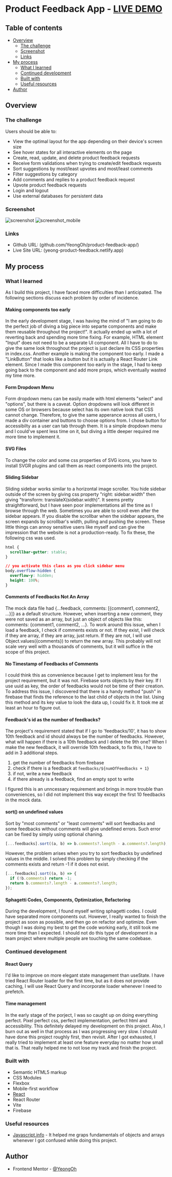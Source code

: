 # Product Feedback App - [LIVE DEMO](yeong-product-feedback.netlify.app)

## Table of contents

- [Overview](#overview)
  - [The challenge](#the-challenge)
  - [Screenshot](#screenshot)
  - [Links](#links)
- [My process](#my-process)
  - [What I learned](#what-i-learned)
  - [Continued development](#continued-development)
  - [Built with](#built-with)
  - [Useful resources](#useful-resources)
- [Author](#author)

## Overview

### The challenge

Users should be able to:

- View the optimal layout for the app depending on their device's screen size
- See hover states for all interactive elements on the page
- Create, read, update, and delete product feedback requests
- Receive form validations when trying to create/edit feedback requests
- Sort suggestions by most/least upvotes and most/least comments
- Filter suggestions by category
- Add comments and replies to a product feedback request
- Upvote product feedback requests
- Login and logout
- Use external databases for persistent data

### Screenshot

![screenshot](./screenshot.JPG)
![screenshot_mobile](./screenshot_mobile.JPG)

### Links

- Github URL: (github.com/YeongOh/product-feedback-app/)
- Live Site URL: (yeong-product-feedback.netlify.app)

## My process

### What I learned

As I build this project, I have faced more difficulties than I anticipated.
The following sections discuss each problem by order of incidence.

#### Making components too early

In the early development stage, I was having the mind of "I am going to do the perfect job of diving a big piece into separte components and make them reusable throughout the project!". It actually ended up with a lot of reverting back and spending more time fixing. For example, HTML element "Input" does not need to be a separate UI component. All I have to do to give the same look throughout the project is just declare its CSS properties in index.css. Another example is making the component too early. I made a "LinkButton" that looks like a button but it is actually a React Router Link element. Since I made this component too early in the stage, I had to keep going back to the component and add more props, which eventually wasted my time more.

#### Form Dropdown Menu

Form dropdown menu can be easily made with html elements "select" and "options", but there is a caveat. Option dropdowns will look different in some OS or browsers because select has its own native look that CSS cannot change. Therefore, to give the same apperance across all users, I made a div container and buttons to choose options from. I chose button for accessibilty as a user can tab through them. It is a simple dropdown menu and I could've spent less time on it, but diving a little deeper required me more time to implement it.

#### SVG Files

To change the color and some css properties of SVG icons, you have to install SVGR plugins and call them as react components into the project.

#### Sliding Sidebar

Sliding sidebar works similar to a horizontal image scroller. You hide sidebar outside of the screen by giving css property "right: sidebar.width" then giving "transform: translateX(sidebar.width)". It seems pretty straightforward, but I have seen poor implementations all the time as I browse through the web. Sometimes you are able to scroll even after the sidebar appears. If you disable the scrollbar when the sidebar appears, the screen expands by scrollbar's width, pulling and pushing the screen. These little things can annoy sensitive users like myself and can give the impression that the website is not a production-ready. To fix these, the following css was used.

```css
html {
  scrollbar-gutter: stable;
}

// you activate this class as you click sidebar menu
body.overflow-hidden {
  overflow-y: hidden;
  height: 100%;
}
```

#### Comments of Feedbacks Not An Array

The mock data file had {...feedback, comments: [{comment1, comment2, ...}]} as a default structure. However, when inserting a new comment, they were not saved as an array, but just an object of objects like this: comments: {comment1, comment2, ...}. To work around this issue, when I load a feedback, I check if comments exists or not. If they exist, I will check if they are array, if they are array, just return. If they are not, I will use Object.values({comments}) to return the new array. This probably will not scale very well with a thousands of comments, but it will suffice in the scope of this project.

#### No Timestamp of Feedbacks of Comments

I could think this as convenience because I get to implement less for the project requirement, but it was not. Firebase sorts objects by their key. If I use uuid as key, the order of feedbacks would not be time of their creation. To address this issue, I discovered that there is a handy method "push" in firebase that finds the reference to the last child of objects in the list. Using this method and its key value to look the data up, I could fix it. It took me at least an hour to figure out.

#### Feedback's id as the number of feedbacks?

The project's requirement stated that if I go to 'feedbacks/10', it has to show 10th feedback and id should always be the number of feedbacks. However, what will happen if there is a 10th feedback and I delete the 9th one? When I make the new feedback, it will override 10th feedback, to fix this, I have to add in 3 additional steps.

1. get the number of feedbacks from firebase
2. check if there is a feedback at `feedbacks/${numOfFeedbacks + 1}`
3. if not, write a new feedback
4. if there already is a feedback, find an empty spot to write

I figured this is an unncessary requirement and brings in more trouble than conveniences, so I did not implement this way except the first 10 feedbacks in the mock data.

#### sort() on undefined values

Sort by "most comments" or "least comments" will sort feedbacks and some feedbacks without comments will give undefined errors. Such error can be fixed by simply using optional chaning.

```js
[...feedbacks].sort((a, b) => b.comments?.length - a.comments?.length);
```

However, the problem arises when you try to sort feedbacks by undefined values in the middle. I solved this problem by simply checking if the comments exists and return -1 if it does not exist.

```js
[...feedbacks].sort((a, b) => {
  if (!b.comments) return -1;
  return b.comments?.length - a.comments?.length;
});
```

#### Sphagetti Codes, Components, Optimization, Refactoring

During the development, I found myself writing sphagetti codes. I could have separated more components out. However, I really wanted to finish the project as soon as possible, and then go on refactor and optimize. Even though I was doing my best to get the code working early, it still took me more time than I expected. I should not do this type of development in a team project where multiple people are touching the same codebase.

### Continued development

#### React Query

I'd like to improve on more elegant state management than useState. I have tried React Router loader for the first time, but as it does not provide caching, I will use React Query and incorporate loader whenever I need to prefetch.

#### Time management

In the early stage of the porject, I was so caught up on doing everything perfect. Pixel perfect css, perfect implementation, perfect html and accessibility. This definitely delayed my development on this project. Also, I burn out as well in that process as I was progressing very slow. I should have done this project roughly first, then revisit. After I got exhausted, I really tried to implement at least one feature everyday no matter how small that is. That really helped me to not lose my track and finish the project.

### Built with

- Semantic HTML5 markup
- CSS Modules
- Flexbox
- Mobile-first workflow
- [React](https://reactjs.org/)
- React Router
- Vite
- Firebase

### Useful resources

- [Javascript.info](https://javascript.info) - It helped me graps fundamentals of objects and arrays whenever I got confused while doing this project.

## Author

- Frontend Mentor - [@YeongOh](https://www.frontendmentor.io/profile/YeongOh)
